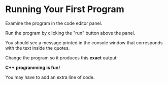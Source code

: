 # Running Your First Program 

Examine the program in the code editor panel.


Run the program by clicking the "run" button above the panel.


You should see a message printed in the console window that corresponds with the text inside the quotes.


Change the program so it produces this **exact** output:


**C++**
**programming**
**is fun!**


You may have to add an extra line of code.



